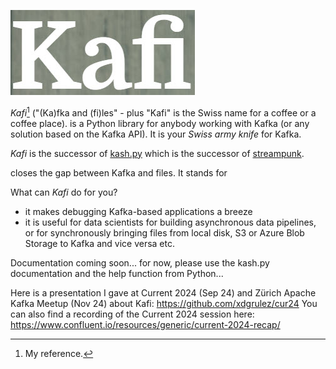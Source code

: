 ![kafi logo](pics/kafi.jpg)

*Kafi*[^1] ("(Ka)fka and (fi)les" - plus "Kafi" is the Swiss name for a coffee or a coffee place). is a Python library for anybody working with Kafka (or any solution based on the Kafka API). It is your *Swiss army knife* for Kafka.

*Kafi* is the successor of [kash.py](https://github.com/xdgrulez/kash.py) which is the successor of [streampunk](https://github.com/xdgrulez/streampunk).

closes the gap between Kafka and files. It stands for 

What can *Kafi* do for you?
* it makes debugging Kafka-based applications a breeze
* it is useful for data scientists for building asynchronous data pipelines, or for synchronously bringing files from local disk, S3 or Azure Blob Storage to Kafka and vice versa etc.


Documentation coming soon... for now, please use the kash.py documentation and the help function from Python...

Here is a presentation I gave at Current 2024 (Sep 24) and Zürich Apache Kafka Meetup (Nov 24) about Kafi: https://github.com/xdgrulez/cur24 You can also find a recording of the Current 2024 session here: https://www.confluent.io/resources/generic/current-2024-recap/

[^1]: My reference.
